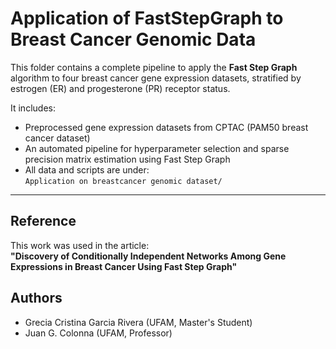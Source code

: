   # Application of FastStepGraph to Breast Cancer Genomic Data

This folder contains a complete pipeline to apply the **Fast Step Graph** algorithm to four breast cancer gene expression datasets, stratified by estrogen (ER) and progesterone (PR) receptor status.

It includes: 

- Preprocessed gene expression datasets from CPTAC (PAM50 breast cancer dataset)
- An automated pipeline for hyperparameter selection and sparse precision matrix estimation using Fast Step Graph
- All data and scripts are under:  
  `Application on breastcancer genomic dataset/`
---

## Reference
This work was used in the article:  
**"Discovery of Conditionally Independent Networks Among Gene Expressions in Breast Cancer Using Fast Step Graph"** 

## Authors

- Grecia Cristina Garcia Rivera (UFAM, Master's Student)
- Juan G. Colonna (UFAM, Professor)
